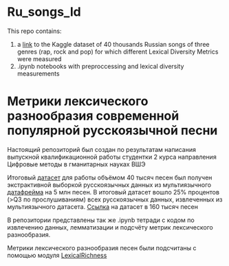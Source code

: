 # Ru_songs_ld
This repo contains:
1. a [link](https://www.kaggle.com/datasets/anastasiadrozhzhina/ru-1985-2023-40k-songscsv) to the Kaggle dataset of 40 thousands Russian songs of three genres (rap, rock and pop) for which different Lexical Diversity Metrics were measured
2. .ipynb notebooks with preproccessing and lexical diversity measurements

# Метрики лексического разнообразия современной популярной русскоязычной песни
Настоящий репозиторий был создан по результатам написания выпускной квалификационной работы студентки 2 курса направления Цифровые методы в гманитарных науках ВШЭ

Итоговый [датасет](https://www.kaggle.com/datasets/anastasiadrozhzhina/ru-1985-2023-40k-songscsv) для работы объёмом 40 тысяч песен был получен экстрактивной выборкой русскоязычных данных из мультиязычного [датафрейма](https://www.kaggle.com/datasets/carlosgdcj/genius-song-lyrics-with-language-information) на 5 млн песен. В итоговый датасет вошло 25% процентов (>Q3 по прослушиваниям) всех русскоязычных данных, извлеченных из мультиязычного датасета. [Ссылка](https://www.kaggle.com/datasets/anastasiadrozhzhina/ru-songs-1970-2023) на датасет в 160 тысяч песен 

В репозитории представлены так же .ipynb тетради с кодом по извлечению данных, лемматизации и подсчёту метрик лексического разнообразия. 

Метрики лексического разнообразия песен были подсчитаны с помощью модуля [LexicalRichness](https://pypi.org/project/lexicalrichness/)




